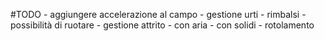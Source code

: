 #TODO
    - aggiungere accelerazione al campo
    - gestione urti
        - rimbalsi
        - possibilità di ruotare
    - gestione attrito
        - con aria
        - con solidi
        - rotolamento
    